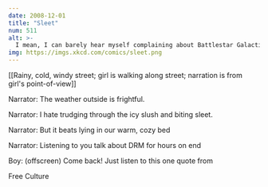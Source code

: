 ```yaml
---
date: 2008-12-01
title: "Sleet"
num: 511
alt: >-
  I mean, I can barely hear myself complaining about Battlestar Galactica.
img: https://imgs.xkcd.com/comics/sleet.png
---
```

[[Rainy, cold, windy street; girl is walking along street; narration is from girl's point-of-view]]

Narrator: The weather outside is frightful.

Narrator: I hate trudging through the icy slush and biting sleet.

Narrator: But it beats lying in our warm, cozy bed

Narrator: Listening to you talk about DRM for hours on end

Boy: (offscreen) Come back! Just listen to this one quote from 

Free Culture


